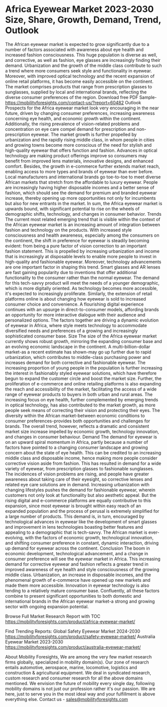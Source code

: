 # Africa Eyewear Market 2023-2030 Size, Share, Growth, Demand, Trend, Outlook
The African eyewear market is expected to grow significantly due to a number of factors associated with awareness about eye health and increased fashion consciousness. This huge population is diverse as well, and corrective, as well as fashion, eye glasses are increasingly finding their demand. Urbanization and the growth of the middle class contribute to such a trend where more consumers seek style and functionality in eyewear. Moreover, with improved optical technology and the recent expansion of online retail platforms, it has become easily accessible on the continent. The market comprises products that range from prescription glasses to sunglasses, supplied by local and international brands, reflecting the diverse consumer preferences of the region.
Download free PDF Sample- https://mobilityforesights.com/contact-us/?report=60482
Outlook
Prospects for the Africa eyewear market look very encouraging in the near future, driven by changing consumer preferences, increasing awareness concerning eye health, and economic growth within the continent. Additionally, the rising prevalence of vision-related problems and concentration on eye care compel demand for prescription and non-prescription eyewear. The market growth is further propelled by urbanization and the rapidly rising middle class, in whom people in cities and growing towns become more conscious of the need for stylish and high-quality eyewear that offers function and fashion. Advances in optical technology are making product offerings improve so consumers may benefit from improved lens materials, innovative designs, and enhanced comfort. Besides, the growth in e-commerce further extends market reach, enabling access to more types and brands of eyewear than ever before. Local manufacturers and international brands go toe-to-toe to meet diverse African markets that stretch from the affordable to luxury eyewear. People are increasingly having higher disposable incomes and a better sense of fashion, which should see the demand for premium and branded eyewear increase, thereby opening up more opportunities not only for incumbents but also for new entrants in the market. In sum, the Africa eyewear market is upwards bound, with significant potential to rise on the wheels of demographic shifts, technology, and changes in consumer behavior.
Trends
The current most related emerging trend that is visible within the context of the African eyewear market is an increasing amount of integration between fashion and technology on the products. With increased style consciousness and health awareness, especially among the consumers on the continent, the shift in preference for eyewear is steadily becoming evident: from being a pure factor of vision correction to an important fashion statement. This is propelled by increasing urbanization and income that is increasingly at disposable levels to enable more people to invest in high-quality and fashionable eyewear. Moreover, technology advancements are one important factor in shaping this trend. Smart glasses and AR lenses are fast gaining popularity due to inventions that offer additional functionality to the consumer rather than the normal eyewear. The demand for this tech-savvy product will meet the needs of a younger demographic, which is more digitally oriented. As technology becomes more accessible, it's expected to increasingly proliferate. Similarly, the extension of retail platforms online is about changing how eyewear is sold to increased consumer choice and convenience. A flourishing digital experience continues with an upsurge in direct-to-consumer models, affording brands an opportunity for more interactive dialogue with their audience and personalized options. The factors together are driving a dynamic evolution of eyewear in Africa, where style meets technology to accommodate diversified needs and preferences of a growing and increasingly sophisticated consumer base.
Size
The size of the Africa eyewear market currently shows robust growth, mirroring the expanding consumer base and an evolving economic landscape in the continent. A multi-billion-dollar market-as a recent estimate has shown-may go up further due to rapid urbanization, which contributes to middle-class purchasing power and increases demand for both corrective and fashionable eyewear. The increasing proportion of young people in the population is further increasing the interest in fashionably styled eyewear solutions, which have therefore begun to expand the customer circle and boost the market size. Further, the proliferation of e-commerce and online retailing platforms is also expanding the reach and accessibility of the market, facilitating the access of a wide range of eyewear products to buyers in both urban and rural areas. The increasing focus on eye health, further complemented by emerging trends in optical technology, has also contributed to the market growth, as more people seek means of correcting their vision and protecting their eyes. The diversity within the African market-between economic conditions to consumer preferences-provides both opportunities and challenges for brands. The overall trend, however, reflects a dramatic and consistent market size increase impelled by economic growth, technology innovation, and changes in consumer behaviour.
Demand 
The demand for eyewear is on an upward spiral momentum in Africa, partly because a number of factors have pointed to a changing consumer landscape and growing concern about the state of eye health. This can be credited to an increasing middle class and disposable income, hence making more people consider corrective vision aside from fashion. This has resulted in demand for a wide variety of eyewear, from prescription glasses to fashionable sunglasses. The incidences of vision problems are rising, and people have greater awareness about taking care of their eyesight, so corrective lenses and related eye care solutions are in demand. Increasing urbanization with changing lifestyles pushes the demand for fashionable eyewear, wherein customers not only look at functionality but also aesthetic appeal. But the rising digital and e-commerce platforms are equally contributive to this expansion, since most eyewear is brought within easy reach of an expanded population and the process of perusal is extremely simplified for a large number of products. This demand is, in turn, encouraged by technological advances in eyewear like the development of smart glasses and improvement in lens technologies boasting better features and appealing to a demographic that is tech-savvy. The African market is ever-evolving, with the factors of economic growth, technological innovation, and shifting consumer preference in constant, dynamic interaction, driving up demand for eyewear across the continent.
Conclusion
The boom in economic development, technological advancement, and a change in consumer preference will see the eyewear market in Africa. This increasing demand for corrective eyewear and fashion reflects a greater trend in improved awareness of eye health and style consciousness of the growing middle class. Urbanization, an increase in disposable incomes, and the phenomenal growth of e-commerce have opened up new markets and made them more accessible. Innovation in eyewear technology is also tending to a relatively mature consumer base. Confluently, all these factors combine to present significant opportunities to both domestic and international brands in the African eyewear market-a strong and growing sector with ongoing expansion potential.

Browse Full Market Research Report with TOC  https://mobilityforesights.com/product/africa-eyewear-market/

Find Trending Reports:
Global Safety Eyewear Market 2024-2030
https://mobilityforesights.com/product/safety-eyewear-market/
Australia Eyewear Market 2023-2030
https://mobilityforesights.com/product/australia-eyewear-market/

About Mobility Foresights,
We are among the very few market research firms globally, specialized in mobility domain(s). Our zone of research entails automotive, aerospace, marine, locomotive, logistics and construction & agricultural equipment. We deal in syndicated research, custom research and consumer research for all the above domains mentioned.
We envision the future of mobility every single day, following mobility domains is not just our profession rather it's our passion. We are here, just to serve you in the most ideal way and your fulfillment is above everything else. Contact us -  sales@mobilityforesights.com 

